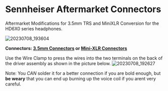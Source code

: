 # Sennheiser Aftermarket Connectors

Aftermarket Modifications for 3.5mm TRS and MiniXLR Conversion for the HD6X0 series headphones.

![20230708_193604](https://github.com/CapraAudio/SennheiserAftermarketConnectors/assets/122894651/a5d1aff7-aaea-4d53-8094-aada69f51ff6)

**Connectors: [3.5mm Connectors](https://www.amazon.com/gp/product/B01CVGD4UI) or [Mini-XLR Connectors](https://www.amazon.com/gp/product/B014EJY0JE)**

Use the Wire Clamp to press the wires into the two terminals on the back of the driver assembly as shown in the picture below.
    ![20230708_192627](https://github.com/CapraAudio/SennheiserAftermarketConnectors/assets/122894651/69589733-53fc-4da4-ad0a-62d7824d8663)

Note: You *CAN* solder it for a better connection if you are bold enough, but **be weary** that you can end up burning up the voice coil if you arent very careful.
